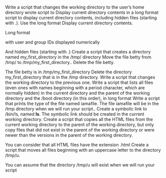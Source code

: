 Write a script that changes the working directory to the user’s home directory
wrote script to Display current directory contents in a long format
script to display current directory contents, including hidden files (starting with .). Use the long format
Display current directory contents.



Long format

with user and group IDs displayed numerically

And hidden files (starting with .)
Create a script that creates a directory named my_first_directory in the /tmp/ directory
Move the file betty from /tmp/ to /tmp/my_first_directory..
Delete the file betty.



The file betty is in /tmp/my_first_directory
Delete the directory my_first_directory that is in the /tmp directory.
Write a script that changes the working directory to the previous one.
Write a script that lists all files (even ones with names beginning with a period character, which are normally hidden) in the current directory and the parent of the working directory and the /boot directory (in this order), in long format
Write a script that prints the type of the file named iamafile. The file iamafile will be in the /tmp directory when we will run your script..
Create a symbolic link to /bin/ls, named __ls__. The symbolic link should be created in the current working directory.
Create a script that copies all the HTML files from the current working directory to the parent of the working directory, but only copy files that did not exist in the parent of the working directory or were newer than the versions in the parent of the working directory.



You can consider that all HTML files have the extension .html
Create a script that moves all files beginning with an uppercase letter to the directory /tmp/u.



You can assume that the directory /tmp/u will exist when we will run your script
